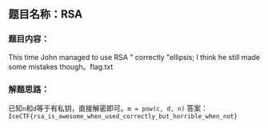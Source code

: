 ## 题目名称：RSA

### 题目内容：
This time John managed to use RSA " correctly "ellipsis; I think he still made some mistakes though。flag.txt

### 解题思路：
已知`n`和`d`等于有私钥，直接解密即可。`m = pow(c, d, n)`
答案：`IceCTF{rsa_is_awesome_when_used_correctly_but_horrible_when_not}`